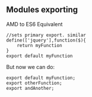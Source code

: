 ## Modules exporting

AMD to ES6 Equivalent
```
//sets primary export. similar
define(['jquery'],function($){
    return myFunction
}
export default myFunction
```
But now we can do:
```
export default myFunction;
export otherFunction;
export andAnother;
```